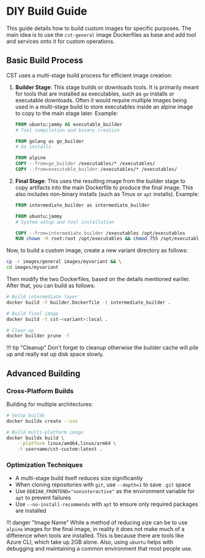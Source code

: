 # DIY Build Guide

This guide details how to build custom images for specific purposes. The main idea is to use the `cst-general` image Dockerfiles as base and add tool and services onto it for custom operations.

## Basic Build Process

CST uses a multi-stage build process for efficient image creation:

1. **Builder Stage**: This stage builds or downloads tools. It is primarily meant for tools that are installed as executables, such as `go` installs or executable downloads. Often it would require multiple images being used in a multi-stage build to store executables inside an alpine image to copy to the main stage later. Example:
   ```dockerfile
   FROM ubuntu:jammy AS executable_builder
   # Tool compilation and binary creation

   FROM golang as go_builder
   # Go installs

   FROM alpine
   COPY --from=go_builder /executables/* /executables/
   COPY --from=executable_builder /executables/* /executables/
   ```

2. **Final Stage**: This uses the resulting image from the builder stage to copy artifacts into the main Dockerfile to produce the final image. This also includes non-binary installs (such as Tmux or `apt` installs). Example:
   ```dockerfile
   FROM intermediate_builder as intermediate_builder

   FROM ubuntu:jammy
   # System setup and tool installation

   COPY --from=intermediate_builder /executables /opt/executables
   RUN chown -R root:root /opt/executables && chmod 755 /opt/executables/*
   ```

Now, to build a custom image, create a new variant directory as follows:

```bash
cp -r images/general images/myvariant && \
cd images/myvariant
```

Then modify the two Dockerfiles, based on the details mentioned earlier. After that, you can build as follows:

```bash
# Build intermediate layer
docker build -f builder.Dockerfile -t intermediate_builder .

# Build final image
docker build -t cst-<variant>:local .

# Clean up
docker builder prune -f
```

!!! tip "Cleanup"
    Don't forget to cleanup otherwise the builder cache will pile up and really eat up disk space slowly.

## Advanced Building

### Cross-Platform Builds

Building for multiple architectures:

```bash
# Setup buildx
docker buildx create --use

# Build multi-platform image
docker buildx build \
    --platform linux/amd64,linux/arm64 \
    -t username/cst-custom:latest .
```

### Optimization Techniques

- A multi-stage build itself reduces size significantly
- When cloning repositories with `git`, use `--depth=1` to save `.git` space
- Use `DEBIAN_FRONTEND="noninteractive"` as the environment variable for `apt` to prevent failures
- Use `--no-install-recommends` with `apt` to ensure only required packages are installed

!!! danger "Image Name"
    While a method of reducing size can be to use `alpine` images for the final image, in reality it does not make much of a difference when tools are installed. This is because there are tools like Azure CLI, which take up 2GB alone. Also, using `ubuntu` helps with debugging and maintaining a common environment that most people use.
